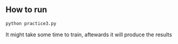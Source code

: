 ## How to run

    python practice3.py

It might take some time to train, aftewards it will produce the results